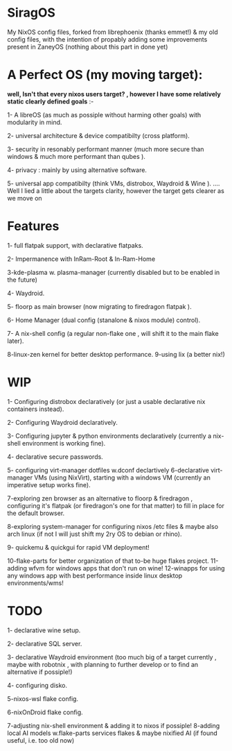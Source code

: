 # SiragOS 
 My NixOS config files, forked from librephoenix (thanks emmet!) & my old config files, with the intention of propably adding some improvements present in ZaneyOS (nothing about this part in done yet)

# A Perfect OS (my moving target):

 **well, Isn't that every nixos users target? , however I have some relatively static clearly defined goals** :-
 
 1- A libreOS (as much as possiple without harming other goals) with modularity in mind.
 
 2- universal architecture & device compatibilty (cross platform).
 
 3- security in resonably performant manner (much more secure than windows & much more performant than qubes ).
 
 4- privacy : mainly by using alternative software.
 
 5- universal app compatibilty (think VMs, distrobox, Waydroid & Wine ).
 ....
 Well I lied a little about the targets clarity, however the target gets clearer as we move on
 
# Features
 1- full flatpak support, with declarative flatpaks.
 
 2- Impermanence with InRam-Root & In-Ram-Home

 3-kde-plasma w. plasma-manager (currently disabled but to be enabled in the future)
 
 4- Waydroid.
 
 5- floorp as main browser (now migrating to firedragon flatpak ).
 
 6- Home Manager (dual config (stanalone & nixos module) control).
 
 7- A nix-shell config (a regular non-flake one , will shift it to the main flake later).
 
 8-linux-zen kernel for better desktop performance.
 9-using lix (a better nix!)

 
# WIP

 1- Configuring distrobox declaratively (or just a usable declarative nix containers instead).
 
 2- Configuring Waydroid declaratively.
 
 3- Configuring jupyter & python environments declaratively (currently a nix-shell environment is working fine).
 
 4- declarative secure passwords.
 
 5- configuring virt-manager dotfiles w.dconf declartively
 6-declarative virt-manager VMs (using NixVirt), starting with a windows VM (currently an imperative setup works fine).
 
 7-exploring zen browser as an alternative to floorp & firedragon , configuring it's flatpak (or firedragon's one for that matter) to fill in place for the default browser.
 
 8-exploring system-manager for configuring nixos /etc files & maybe also arch linux (if not I will just shift my 2ry OS to debian or rhino).
 
 9- quickemu & quickgui for rapid VM deployment!

 10-flake-parts for better organization of that to-be huge flakes project.
 11-adding wfvm for windows apps that don't run on wine!
 12-winapps for using any windows app with best performance inside linux desktop environments/wms!
 
# TODO
1- declarative wine setup.

2- declarative SQL server.

3- declarative Waydroid environment (too much big of a target currently , maybe with robotnix , with planning to further develop or to find an alternative if possiple!)

4- configuring disko.

5-nixos-wsl flake config.

6-nixOnDroid flake config.

7-adjusting nix-shell environment & adding it to nixos if possiple!
8-adding local AI models w.flake-parts services flakes & maybe nixified AI (if found useful, i.e. too old now)




